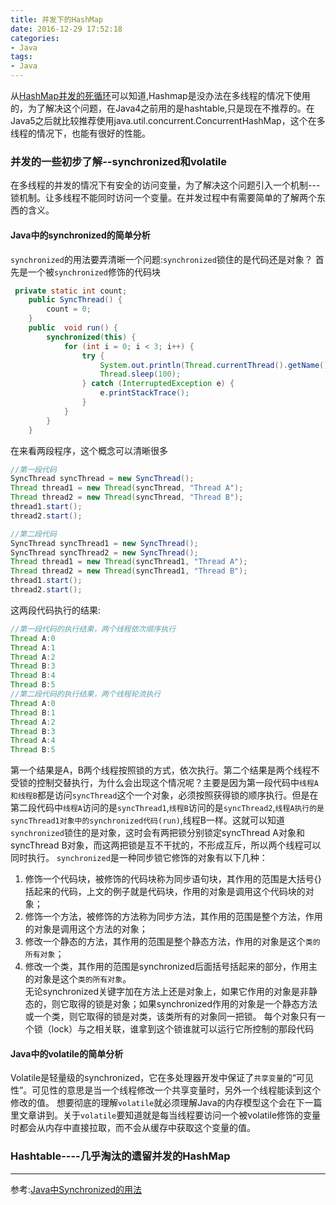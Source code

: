 ```yaml
---
title: 并发下的HashMap
date: 2016-12-29 17:52:18
categories: 
- Java
tags: 
- Java
---
```

从[HashMap并发的死循环](https://fluge.github.io/2016/12/15/HashMap%E5%B9%B6%E5%8F%91%E7%9A%84%E6%AD%BB%E5%BE%AA%E7%8E%AF/)可以知道,Hashmap是没办法在多线程的情况下使用的，为了解决这个问题，在Java4之前用的是hashtable,只是现在不推荐的。在Java5之后就比较推荐使用java.util.concurrent.ConcurrentHashMap，这个在多线程的情况下，也能有很好的性能。  
### 并发的一些初步了解--synchronized和volatile  
在多线程的并发的情况下有安全的访问变量，为了解决这个问题引入一个机制---锁机制。让多线程不能同时访问一个变量。在并发过程中有需要简单的了解两个东西的含义。
#### Java中的synchronized的简单分析  
`synchronized`的用法要弄清晰一个问题:`synchronized`锁住的是代码还是对象？
首先是一个被`synchronized`修饰的代码块
<!--more-->

```java
 private static int count;
    public SyncThread() {
        count = 0;
    }
    public  void run() {
        synchronized(this) {
            for (int i = 0; i < 3; i++) {
                try {
                    System.out.println(Thread.currentThread().getName() + ":" + (count++));
                    Thread.sleep(100);
                } catch (InterruptedException e) {
                    e.printStackTrace();
                }
            }
        }
    }
```
在来看两段程序，这个概念可以清晰很多

```java
//第一段代码
SyncThread syncThread = new SyncThread();
Thread thread1 = new Thread(syncThread, "Thread A");
Thread thread2 = new Thread(syncThread, "Thread B");
thread1.start();
thread2.start();

//第二段代码
SyncThread syncThread1 = new SyncThread();
SyncThread syncThread2 = new SyncThread();
Thread thread1 = new Thread(syncThread1, "Thread A");
Thread thread2 = new Thread(syncThread1, "Thread B");
thread1.start();
thread2.start();
```
这两段代码执行的结果:

```java
//第一段代码的执行结果，两个线程依次顺序执行
Thread A:0 
Thread A:1 
Thread A:2  
Thread B:3 
Thread B:4 
Thread B:5 
//第二段代码的执行结果，两个线程轮流执行
Thread A:0 
Thread B:1 
Thread A:2 
Thread B:3 
Thread A:4 
Thread B:5 
```
第一个结果是A，B两个线程按照锁的方式，依次执行。第二个结果是两个线程不受锁的控制交替执行，为什么会出现这个情况呢？主要是因为第一段代码中`线程A和线程B`都是访问`syncThread`这个一个对象，必须按照获得锁的顺序执行。但是在第二段代码中`线程A`访问的是`syncThread1`,`线程B`访问的是`syncThread2`,`线程A执行的是syncThread1对象中的synchronized代码(run)`,线程B一样。这就可以知道`synchronized`锁住的是对象，这时会有两把锁分别锁定syncThread A对象和syncThread B对象，而这两把锁是互不干扰的，不形成互斥，所以两个线程可以同时执行。 
`synchronized`是一种同步锁它修饰的对象有以下几种： 
1. 修饰一个代码块，被修饰的代码块称为同步语句块，其作用的范围是大括号{}括起来的代码，上文的例子就是代码块，作用的对象是调用这个代码块的对象； 
2. 修饰一个方法，被修饰的方法称为同步方法，其作用的范围是整个方法，作用的对象是调用这个方法的对象； 
3. 修改一个静态的方法，其作用的范围是整个静态方法，作用的对象是这个`类的所有对象`； 
4. 修改一个类，其作用的范围是synchronized后面括号括起来的部分，作用主的对象是这个`类的所有对象`。  
无论synchronized关键字加在方法上还是对象上，如果它作用的对象是非静态的，则它取得的锁是对象；如果synchronized作用的对象是一个静态方法或一个类，则它取得的锁是对类，该类所有的对象同一把锁。 每个对象只有一个锁（lock）与之相关联，谁拿到这个锁谁就可以运行它所控制的那段代码
#### Java中的volatile的简单分析
Volatile是轻量级的synchronized，它在多处理器开发中保证了`共享变量`的“可见性”。可见性的意思是当一个线程修改一个共享变量时，另外一个线程能读到这个修改的值。
想要彻底的理解`volatile`就必须理解Java的内存模型这个会在下一篇里文章讲到。关于`volatile`要知道就是每当线程要访问一个被volatile修饰的变量时都会从内存中直接拉取，而不会从缓存中获取这个变量的值。
### Hashtable----几乎淘汰的遗留并发的HashMap  

  
----  
参考:[Java中Synchronized的用法](http://blog.csdn.net/luoweifu/article/details/46613015)